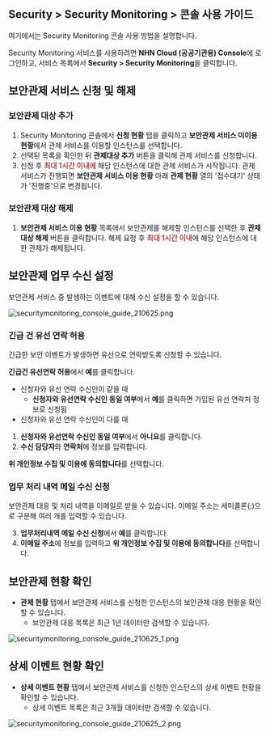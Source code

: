## Security > Security Monitoring > 콘솔 사용 가이드

여기에서는 Security Monitoring 콘솔 사용 방법을 설명합니다.

Security Monitoring 서비스를 사용하려면 **NHN Cloud (공공기관용) Console**에 로그인하고, 서비스 목록에서 **Security > Security Monitoring**을 클릭합니다.

## 보안관제 서비스 신청 및 해제
### 보안관제 대상 추가
1. Security Monitoring 콘솔에서 **신청 현황** 탭을 클릭하고 **보안관제 서비스 미이용 현황**에서 관제 서비스를 이용할 인스턴스를 선택합니다.
2. 선택된 목록을 확인한 뒤 **관제대상 추가** 버튼을 클릭해 관제 서비스를 신청합니다.
3. 신청 후 <span style="color:#ab4642">**최대 1시간 이내에**</span> 해당 인스턴스에 대한 관제 서비스가 시작됩니다. 관제 서비스가 진행되면 **보안관제 서비스 이용 현황** 아래 **관제 현황** 열의 '접수대기' 상태가 '진행중'으로 변경됩니다.

### 보안관제 대상 해제
1. **보안관제 서비스 이용 현황** 목록에서 보안관제를 해제할 인스턴스를 선택한 후 **관제대상 해제** 버튼을 클릭합니다.
해제 요청 후 <span style="color:#ab4642">**최대 1시간 이내**</span>에 해당 인스턴스에 대한 관제가 해제됩니다.

## 보안관제 업무 수신 설정
보안관제 서비스 중 발생하는 이벤트에 대해 수신 설정을 할 수 있습니다.

![securitymonitoring_console_guide_210625.png](http://static.toastoven.net/prod_mss/securitymonitoring_console_guide_210625.png)

### 긴급 건 유선 연락 허용

긴급한 보안 이벤트가 발생하면 유선으로 연락받도록 신청할 수 있습니다.

**긴급건 유선연락 허용**에서 **예**를 클릭합니다.

- 신청자와 유선 연락 수신인이 같을 때
  - **신청자와 유선연락 수신인 동일 여부**에서 **예**를 클릭하면 가입된 유선 연락처 정보로 신청됨
- 신청자와 유선 연락 수신인이 다를 때
 1. **신청자와 유선연락 수신인 동일 여부**에서 **아니요**를 클릭합니다.
 2. **수신 담당자**와 **연락처**에 정보를 입력합니다.

**위 개인정보 수집 및 이용에 동의합니다**를 선택합니다.

### 업무 처리 내역 메일 수신 신청

보안관제 대응 및 처리 내역을 이메일로 받을 수 있습니다. 이메일 주소는 세미콜론(;)으로 구분해 여러 개를 입력할 수 있습니다.

3. **업무처리내역 메일 수신 신청**에서 **예**를 클릭합니다.
4. **이메일 주소**에 정보를 입력하고 **위 개인정보 수집 및 이용에 동의합니다**를 선택합니다.

## 보안관제 현황 확인
- **관제 현황** </span>  탭에서 보안관제 서비스를 신청한 인스턴스의 보안관제 대응 현황을 확인할 수 있습니다. 
  - 보안관제 대응 목록은 최근 1년 데이터만 검색할 수 있습니다.

![securitymonitoring_console_guide_210625_1.png](http://static.toastoven.net/prod_mss/securitymonitoring_console_guide_210625_1.png)

## 상세 이벤트 현황 확인
- **상세 이벤트 현황** </span>  탭에서 보안관제 서비스를 신청한 인스턴스의 상세 이벤트 현황을 확인할 수 있습니다. 
  - 상세 이벤트 목록은 최근 3개월 데이터만 검색할 수 있습니다.

![securitymonitoring_console_guide_210625_2.png](http://static.toastoven.net/prod_mss/securitymonitoring_console_guide_210625_2.png)
